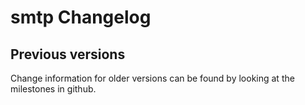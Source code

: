 # smtp Changelog

## Previous versions

Change information for older versions can be found by looking at the milestones in github.
